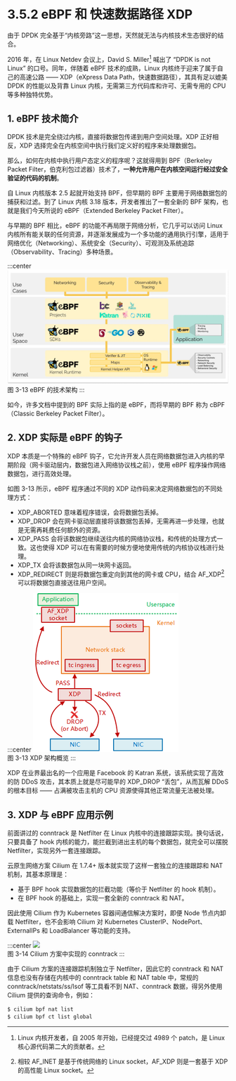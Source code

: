 # 3.5.2 eBPF 和 快速数据路径 XDP 

由于 DPDK 完全基于“内核旁路”这一思想，天然就无法与内核技术生态很好的结合。

2016 年，在 Linux Netdev 会议上，David S. Miller[^1] 喊出了 “DPDK is not Linux” 的口号。同年，伴随着 eBPF 技术的成熟，Linux 内核终于迎来了属于自己的高速公路 —— XDP（eXpress Data Path，快速数据路径），其具有足以媲美 DPDK 的性能以及背靠 Linux 内核，无需第三方代码库和许可、无需专用的 CPU 等多种独特优势。

## 1. eBPF 技术简介

DPDK 技术是完全绕过内核，直接将数据包传递到用户空间处理。XDP 正好相反，XDP 选择完全在内核空间中执行我们定义好的程序来处理数据包。

那么，如何在内核中执行用户态定义的程序呢？这就得用到 BPF（Berkeley Packet Filter，伯克利包过滤器）技术了，**一种允许用户在内核空间运行经过安全验证的代码的机制**。

自 Linux 内核版本 2.5 起就开始支持 BPF，但早期的 BPF 主要用于网络数据包的捕获和过滤。到了 Linux 内核 3.18 版本，开发者推出了一套全新的 BPF 架构，也就是我们今天所说的 eBPF（Extended Berkeley Packet Filter）。

与早期的 BPF 相比，eBPF 的功能不再局限于网络分析，它几乎可以访问 Linux 内核所有能关联的任何资源，并逐渐发展成为一个多功能的通用执行引擎，适用于网络优化（Networking）、系统安全（Security）、可观测及系统追踪（Observability、Tracing）多种场景。

:::center
  ![](../assets/ebpf.webp)<br/>
 图 3-13 eBPF 的技术架构
:::

如今，许多文档中提到的 BPF 实际上指的是 eBPF，而将早期的 BPF 称为 cBPF（Classic Berkeley Packet Filter）。

## 2. XDP 实际是 eBPF 的钩子

XDP 本质是一个特殊的 eBPF 钩子，它允许开发人员在网络数据包进入内核的早期阶段（网卡驱动层内，数据包进入网络协议栈之前），使用 eBPF 程序操作网络数据包，进行高效处理。

如图 3-13 所示，eBPF 程序通过不同的 XDP 动作码来决定网络数据包的不同处理方式：

- XDP_ABORTED 意味着程序错误，会将数据包丢掉。
- XDP_DROP 会在网卡驱动层直接将该数据包丢掉，无需再进一步处理，也就是无需再耗费任何额外的资源。
- XDP_PASS 会将该数据包继续送往内核的网络协议栈，和传统的处理方式一致。这也使得 XDP 可以在有需要的时候方便地使用传统的内核协议栈进行处理。
- XDP_TX 会将该数据包从同一块网卡返回。
- XDP_REDIRECT 则是将数据包重定向到其他的网卡或 CPU，结合 AF_XDP[^2]可以将数据包直接送往用户空间。

:::center
  ![](../assets/xdp.png)<br/>
 图 3-13 XDP 架构概览
:::

XDP 在业界最出名的一个应用是 Facebook 的 Katran 系统，该系统实现了高效的防 DDoS 攻击，其本质上就是尽可能早的 XDP_DROP “丢包”，从而瓦解 DDoS 的根本目标 —— 占满被攻击主机的 CPU 资源使得其他正常流量无法被处理。


## 3. XDP 与 eBPF 应用示例

前面讲过的 conntrack 是 Netfilter 在 Linux 内核中的连接跟踪实现。换句话说，只要具备了 hook 内核的能力，能拦截到进出主机的每个数据包，就完全可以摆脱 Netfilter，实现另外一套连接跟踪。

云原生网络方案 Cilium 在 1.7.4+ 版本就实现了这样一套独立的连接跟踪和 NAT 机制，其基本原理是：

- 基于 BPF hook 实现数据包的拦截功能（等价于 Netfilter 的 hook 机制）。
- 在 BPF hook 的基础上，实现一套全新的 conntrack 和 NAT。

因此使用 Cilium 作为 Kubernetes 容器间通信解决方案时，即便 Node 节点内卸载 Netfilter，也不会影响 Cilium 对 Kubernetes ClusterIP、NodePort、ExternalIPs 和 LoadBalancer 等功能的支持。

:::center
  ![](../assets/cilium.svg)<br/>
 图 3-14 Cilium 方案中实现的 conntrack
:::

由于 Cilium 方案的连接跟踪机制独立于 Netfilter，因此它的 conntrack 和 NAT 信息也没有存储在内核中的 conntrack table 和 NAT table 中，常规的 conntrack/netstats/ss/lsof 等工具看不到 NAT、conntrack 数据，得另外使用 Cilium 提供的查询命令，例如：

```bash
$ cilium bpf nat list
$ cilium bpf ct list global
```

[^1]: Linux 内核开发者，自 2005 年开始，已经提交过 4989 个 patch，是 Linux 核心源代码第二大的贡献者。
[^2]: 相较 AF_INET 是基于传统网络的 Linux socket，AF_XDP 则是一套基于 XDP 的高性能 Linux socket。
